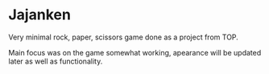 # Jajanken
Very minimal rock, paper, scissors game done as a project from TOP.

Main focus was on the game somewhat working, apearance will be updated later as well as functionality.
